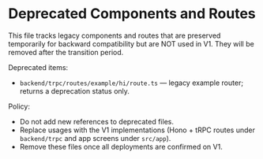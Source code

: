 # Deprecated Components and Routes

This file tracks legacy components and routes that are preserved temporarily for backward compatibility but are NOT used in V1. They will be removed after the transition period.

Deprecated items:

- `backend/trpc/routes/example/hi/route.ts` — legacy example router; returns a deprecation status only.

Policy:

- Do not add new references to deprecated files.
- Replace usages with the V1 implementations (Hono + tRPC routes under `backend/trpc` and app screens under `src/app`).
- Remove these files once all deployments are confirmed on V1.


